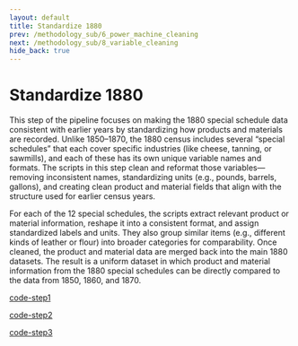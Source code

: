 ```yaml
---
layout: default
title: Standardize 1880
prev: /methodology_sub/6_power_machine_cleaning
next: /methodology_sub/8_variable_cleaning
hide_back: true
---
```


# Standardize 1880

This step of the pipeline focuses on making the 1880 special schedule data consistent with earlier years by standardizing how products and materials are recorded. Unlike 1850–1870, the 1880 census includes several “special schedules” that each cover specific industries (like cheese, tanning, or sawmills), and each of these has its own unique variable names and formats. The scripts in this step clean and reformat those variables—removing inconsistent names, standardizing units (e.g., pounds, barrels, gallons), and creating clean product and material fields that align with the structure used for earlier census years.

For each of the 12 special schedules, the scripts extract relevant product or material information, reshape it into a consistent format, and assign standardized labels and units. They also group similar items (e.g., different kinds of leather or flour) into broader categories for comparability. Once cleaned, the product and material data are merged back into the main 1880 datasets. The result is a uniform dataset in which product and material information from the 1880 special schedules can be directly compared to the data from 1850, 1860, and 1870.

[code-step1](https://dl.dropboxusercontent.com/scl/fi/j14wn3s1t96vjxi76jsqz/1_1880_ss_materials.do?rlkey=g4b206c44m8kmkv4dfvb9mi06&dl=0)

[code-step2](https://dl.dropboxusercontent.com/scl/fi/853oaf9yao2rdvsqru4j9/2_1880_ss_products.do?rlkey=slqaovecja96vtxf0bva35m06&dl=0)

[code-step3](https://dl.dropboxusercontent.com/scl/fi/igdockrjqbjw0hhb1w6rf/3_merge_products_materials.do?rlkey=tlwyy56q17wc7pin29rtl57vx&dl=0)




